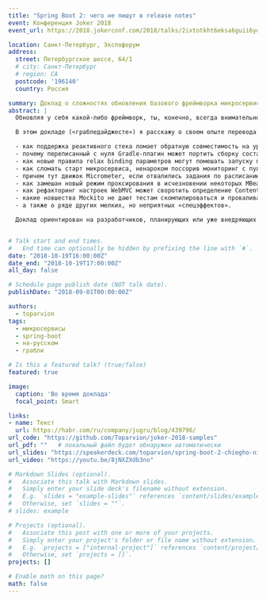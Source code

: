 ```yaml
---
title: "Spring Boot 2: чего не пишут в release notes"
event: Конференция Joker 2018
event_url: https://2018.jokerconf.com/2018/talks/2ixtotkht6eksa6guii6yq/

location: Санкт-Петербург, Экспофорум
address:
  street: Петербургское шоссе, 64/1
  # city: Санкт-Петербург
  # region: CA
  postcode: '196140'
  country: Россия

summary: Доклад о сложностях обновления базового фреймворка микросервисов
abstract: |
  Обновляя у себя какой-либо фреймворк, ты, конечно, всегда внимательно читаешь его release notes и migration guide:wink: Но даже если это правда, тебя может поджидать множество сюрпризов, особенно если это мажорное обновление такого базового фреймворка, как Spring Boot. Помимо себя, он привносит обновления для своего BOM, а это &approx;150 транзитивных зависимостей на все случаи жизни — такой upgrade не может пройти без накладок...

  В этом докладе («грабледайджесте») я расскажу о своем опыте перевода микросервисного приложения на Spring Boot 2, проведу по многим собранным в ходе этого граблям и покажу для каждого случая решение или обходной путь. В частности, я расскажу:

  - как поддержка реактивного стека ломает обратную совместимость на уровне исходного кода;
  - почему переписанный с нуля Gradle-плагин может портить сборку составного - проекта и содержимое выходного JAR;
  - как новые правила relax binding параметров могут помешать запуску приложения;
  - как сломать старт микросервиса, ненароком поссорив мониторинг с пулом коннектов;
  - причем тут движок Micrometer, если отвалились задания по расписанию;
  - как замешан новый режим проксирования в исчезновении некоторых MBean из JMX;
  - как рефакторинг настроек WebMVC может своротить определение Content-Type при отдаче файлов;
  - какие новшества Mockito не дают тестам скомпилироваться и проваливают надежно проходившие тесты;
  - а также о ряде других мелких, но неприятных «спецэффектов».

  Доклад ориентирован на разработчиков, планирующих или уже внедряющих Spring Boot 2 поверх старой версии или с нуля.


# Talk start and end times.
#   End time can optionally be hidden by prefixing the line with `#`.
date: "2018-10-19T16:00:00Z"
date_end: "2018-10-19T17:00:00Z"
all_day: false

# Schedule page publish date (NOT talk date).
publishDate: "2018-09-01T00:00:00Z"

authors:
  - toparvion
tags:
  - микросервисы
  - spring-boot
  - на-русском
  - грабли

# Is this a featured talk? (true/false)
featured: true

image:
  caption: 'Во время доклада'
  focal_point: Smart

links:
- name: Текст
  url: https://habr.com/ru/company/jugru/blog/439796/
url_code: "https://github.com/Toparvion/joker-2018-samples"
url_pdf: ""   # локальный файл будет обнаружен автоматически
url_slides: "https://speakerdeck.com/toparvion/spring-boot-2-chiegho-nie-pishut-v-release-notes"
url_video: "https://youtu.be/8jNXZXdb3no"

# Markdown Slides (optional).
#   Associate this talk with Markdown slides.
#   Simply enter your slide deck's filename without extension.
#   E.g. `slides = "example-slides"` references `content/slides/example-slides.md`.
#   Otherwise, set `slides = ""`.
# slides: example

# Projects (optional).
#   Associate this post with one or more of your projects.
#   Simply enter your project's folder or file name without extension.
#   E.g. `projects = ["internal-project"]` references `content/project/deep-learning/index.md`.
#   Otherwise, set `projects = []`.
projects: []

# Enable math on this page?
math: false
---
```

